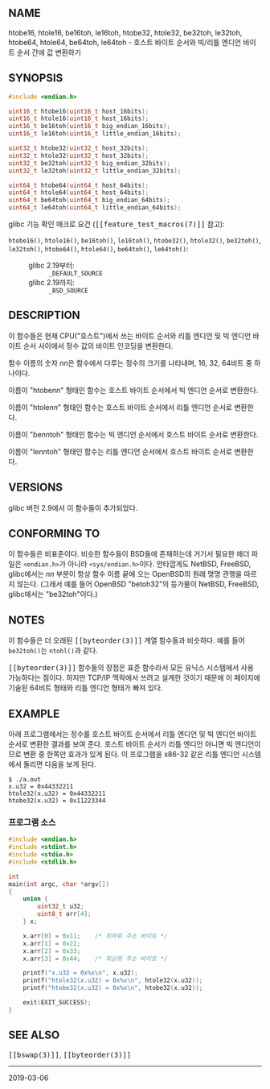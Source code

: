 ## NAME

htobe16, htole16, be16toh, le16toh, htobe32, htole32, be32toh, le32toh, htobe64, htole64, be64toh, le64toh - 호스트 바이트 순서와 빅/리틀 엔디언 바이트 순서 간에 값 변환하기

## SYNOPSIS

```c
#include <endian.h>

uint16_t htobe16(uint16_t host_16bits);
uint16_t htole16(uint16_t host_16bits);
uint16_t be16toh(uint16_t big_endian_16bits);
uint16_t le16toh(uint16_t little_endian_16bits);

uint32_t htobe32(uint32_t host_32bits);
uint32_t htole32(uint32_t host_32bits);
uint32_t be32toh(uint32_t big_endian_32bits);
uint32_t le32toh(uint32_t little_endian_32bits);

uint64_t htobe64(uint64_t host_64bits);
uint64_t htole64(uint64_t host_64bits);
uint64_t be64toh(uint64_t big_endian_64bits);
uint64_t le64toh(uint64_t little_endian_64bits);
```

glibc 기능 확인 매크로 요건 (<tt>[[feature_test_macros(7)]]</tt> 참고):

<dl>
<dt><code>htobe16()</code>, <code>htole16()</code>, <code>be16toh()</code>, <code>le16toh()</code>, <code>htobe32()</code>, <code>htole32()</code>, <code>be32toh()</code>, <code>le32toh()</code>, <code>htobe64()</code>, <code>htole64()</code>, <code>be64toh()</code>, <code>le64toh()</code>:</dt>
<dd>
 <dl>
 <dt>glibc 2.19부터:</dt>
 <dd><code>_DEFAULT_SOURCE</code></dd>
 <dt>glibc 2.19까지:</dt>
 <dd><code>_BSD_SOURCE</code></dd>
 </dl>
</dd>
</dl>

## DESCRIPTION

이 함수들은 현재 CPU("호스트")에서 쓰는 바이트 순서와 리틀 엔디언 및 빅 엔디언 바이트 순서 사이에서 정수 값의 바이트 인코딩을 변환한다.

함수 이름의 숫자 *nn*은 함수에서 다루는 정수의 크기를 나타내며, 16, 32, 64비트 중 하나이다.

이름이 "htobe*nn*" 형태인 함수는 호스트 바이트 순서에서 빅 엔디언 순서로 변환한다.

이름이 "htole*nn*" 형태인 함수는 호스트 바이트 순서에서 리틀 엔디언 순서로 변환한다.

이름이 "be*nn*toh" 형태인 함수는 빅 엔디언 순서에서 호스트 바이트 순서로 변환한다.

이름이 "le*nn*toh" 형태인 함수는 리틀 엔디언 순서에서 호스트 바이트 순서로 변환한다.

## VERSIONS

glibc 버전 2.9에서 이 함수들이 추가되었다.

## CONFORMING TO

이 함수들은 비표준이다. 비슷한 함수들이 BSD들에 존재하는데 거기서 필요한 헤더 파일은 `<endian.h>`가 아니라 `<sys/endian.h>`이다. 안타깝게도 NetBSD, FreeBSD, glibc에서는 *nn* 부분이 항상 함수 이름 끝에 오는 OpenBSD의 원래 명명 관행을 따르지 않는다. (그래서 예를 들어 OpenBSD "betoh32"의 등가물이 NetBSD, FreeBSD, glibc에서는 "be32toh"이다.)

## NOTES

이 함수들은 더 오래된 <tt>[[byteorder(3)]]</tt> 계열 함수들과 비슷하다. 예를 들어 `be32toh()`는 `ntohl()`과 같다.

<tt>[[byteorder(3)]]</tt> 함수들의 장점은 표준 함수라서 모든 유닉스 시스템에서 사용 가능하다는 점이다. 하지만 TCP/IP 맥락에서 쓰려고 설계한 것이기 때문에 이 페이지에 기술된 64비트 형태와 리틀 엔디언 형태가 빠져 있다.

## EXAMPLE

아래 프로그램에서는 정수를 호스트 바이트 순서에서 리틀 엔디언 및 빅 엔디언 바이트 순서로 변환한 결과를 보여 준다. 호스트 바이트 순서가 리틀 엔디언 아니면 빅 엔디언이므로 변환 중 한쪽만 효과가 있게 된다. 이 프로그램을 x86-32 같은 리틀 엔디언 시스템에서 돌리면 다음을 보게 된다.

```
$ ./a.out
x.u32 = 0x44332211
htole32(x.u32) = 0x44332211
htobe32(x.u32) = 0x11223344
```

### 프로그램 소스

```c
#include <endian.h>
#include <stdint.h>
#include <stdio.h>
#include <stdlib.h>

int
main(int argc, char *argv[])
{
    union {
        uint32_t u32;
        uint8_t arr[4];
    } x;

    x.arr[0] = 0x11;    /* 최하위 주소 바이트 */
    x.arr[1] = 0x22;
    x.arr[2] = 0x33;
    x.arr[3] = 0x44;    /* 최상위 주소 바이트 */

    printf("x.u32 = 0x%x\n", x.u32);
    printf("htole32(x.u32) = 0x%x\n", htole32(x.u32));
    printf("htobe32(x.u32) = 0x%x\n", htobe32(x.u32));

    exit(EXIT_SUCCESS);
}
```

## SEE ALSO

<tt>[[bswap(3)]]</tt>, <tt>[[byteorder(3)]]</tt>

----

2019-03-06
